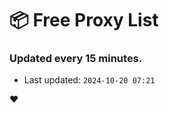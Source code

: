# :package: Free Proxy List
### Updated every 15 minutes.

- Last updated: `2024-10-20 07:21`

:heart:
